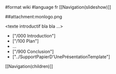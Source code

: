 #format wiki
#language fr
[[Navigation(slideshow)]]

##attachment:monlogo.png

<texte introductif bla bla ...>

 * ["/000 Introduction"]
 * ["/100 Plan"]
 * ...
 * ["/900 Conclusion"]
 * ["../SupportPapierD'UnePrésentationTemplate"]

[[Navigation(children)]]


<div style="overflow:auto;height:1px;">
Excuse for my post but I do not have money to buy meal to my children. Forgive me please.
[http://recipes.vttolldd.org/grandma-s-kitchen--treasured-family-recipes.html grandma s kitchen  treasured family recipes]
[http://news.mikewsd.org/kirby-lee-daily-news.html kirby lee daily news]
[http://pictures.reggdr.org/pictures-of-photographer.html pictures of photographer]
[http://phone.vertyg.org/play-wmv-movies-on-your-mobile-phone.html play wmv movies on your mobile phone]
[http://free4.mikewsd.org/lipo-6-ephedra-free.html lipo 6 ephedra free]
[http://pictures.reggdr.org/kelly-brook-nude-pictures.html kelly brook nude pictures]
[http://free6.vertyg.org/key-logger-free.html key logger free]
[http://furniture.vertyg.org/los-angeles-wholesale-furniture.html los angeles wholesale furniture]
[http://pictures.reggdr.org/bloody-parrot-fish--baby--pictures.html bloody parrot fish  baby  pictures]
[http://name.brrddd.org/most-popular-baby-name-in-u-s-.html most popular baby name in u s ]
[http://games.vfrrto.org/famous-chess-notation-games.html famous chess notation games]
[http://hotels.mikewsd.org/hotels-ankara-turkey.html hotels ankara turkey]
[http://air.polott.org/history-air-bags.html history air bags]
[http://mail.brrddd.org/western-mail.html western mail]
[http://window.mewqsd.org/one-way-window-treatments.html one way window treatments]
[http://games.vfrrto.org/erving-goffman-expression-games.html erving goffman expression games]
[http://estate.mikewsd.org/rye-ny-real-estate.html rye ny real estate]
[http://movies.polott.org/movies-won-t-connect-with-limewire.html movies won t connect with limewire]
[http://google.reggdr.org/google-dot-com.html google dot com]
[http://sport.polott.org/jim-drew-corvette-gran-sport.html jim drew corvette gran sport]
[http://college.vttthtgg.org/maryland-institute-college-of-art-request-catalog.html maryland institute college of art request catalog]
[http://nude.vttthtgg.org/meryl-streep-nude-photos.html meryl streep nude photos]
[http://download.reggdr.org/thank-you-ebook-download-clickbank.html thank you ebook download clickbank]
[http://dog.polott.org/coney-island-hot-dog-sauce-receipe.html coney island hot dog sauce receipe]
[http://pictures.reggdr.org/us-route-1-pictures-pics-pix.html us route 1 pictures pics pix]
[http://work.polott.org/dams-work.html dams work]
[http://free1.polott.org/free-adult-roms.html free adult roms]
[http://bdsm.mikewsd.org/boys-bdsm.html boys bdsm]
[http://auto.mewqsd.org/grand-theft-auto-san-andreas-guide-for-xbox.html grand theft auto san andreas guide for xbox]
[http://dog.polott.org/german-dog.html german dog]
[http://card.polott.org/great-bridge-high-school-report-card.html great bridge high school report card]
[http://football.vttthtgg.org/football-federation-sa.html football federation sa]
[http://travel.vttthtgg.org/asia-hotel-travel-com.html asia hotel travel com]
[http://search.vttthtgg.org/cheap-air-flights-city-search-travel-harbin.html cheap air flights city search travel harbin]
[http://games.vfrrto.org/adult-arcade-games.html adult arcade games]
[http://game.mewqsd.org/demo-game-of-shogo.html demo game of shogo]
[http://money.vfrrto.org/money-rose.html money rose]
[http://games.vfrrto.org/ea-games-download.html ea games download]
[http://games.vfrrto.org/ea-games-battlefireld.html ea games battlefireld]
[http://furniture.vertyg.org/buy-rattan-furniture-from-indonesia.html buy rattan furniture from indonesia]
[http://air.polott.org/air-pruning-roots.html air pruning roots]
[http://jobs.polott.org/medical-liaison-jobs-medical-liaisons.html medical liaison jobs medical liaisons]
[http://college.vttthtgg.org/money-while-in-college.html money while in college]
[http://adult.polott.org/adult-cooking-classes.html adult cooking classes]
[http://airline.brrddd.org/cheap-air-flights-airline-flights-brampton-island.html cheap air flights airline flights brampton island]
[http://search.vttthtgg.org/cheap-airfares-search-cheap-airfares-calvi.html cheap airfares search cheap airfares calvi]
[http://college.vttthtgg.org/bloomfield-college-new-jersey.html bloomfield college new jersey]
[http://golf.brrddd.org/vineyards-golf.html vineyards golf]
[http://game.mewqsd.org/homer-simpson-game.html homer simpson game]
[http://google.reggdr.org/gore-stock-google.html gore stock google]
[http://book.polott.org/free-carpet-cleaning-book-search.html free carpet cleaning book search]
[http://games.vfrrto.org/dressuip-games.html dressuip games]
[http://nude.vttthtgg.org/carre-otis-nude.html carre otis nude]
[http://free1.polott.org/free-manga-gallery.html free manga gallery]
[http://window.mewqsd.org/tampa-bay-window-decorating.html tampa bay window decorating]
[http://games.vfrrto.org/dress-up-games-.html dress up games ]
[http://free1.polott.org/free-hair-styles.html free hair styles]
[http://airline.brrddd.org/cheap-air-flights-cheap-discount-airline-yamagata.html cheap air flights cheap discount airline yamagata]
[http://dogs.brrddd.org/naked-amateurs-dogs.html naked amateurs dogs]
[http://book.polott.org/the-guinness-book-of-world-records.html the guinness book of world records]
[http://html.vertyg.org/169390-html.html 169390 html]
[http://free8.mewqsd.org/free-online-incubus-sheet-music.html free online incubus sheet music]
[http://football.vttthtgg.org/authentic-full-size-football-helmet.html authentic full size football helmet]
[http://sport.polott.org/sport-illustrated-and-women.html sport illustrated and women]
[http://air.polott.org/cheap-air-flights-cheap-flights-airfares-pemba.html cheap air flights cheap flights airfares pemba]
[http://girls.polott.org/nude-teen-girls-teen-girls-teen.html nude teen girls teen girls teen]
[http://estate.mikewsd.org/mago-estate-hotel.html mago estate hotel]
[http://free6.vertyg.org/free-fake-buttholes.html free fake buttholes]
[http://games.vfrrto.org/dragon-ball-z-online-games.html dragon ball z online games]
[http://free8.mewqsd.org/free-safety-training-material.html free safety training material]
[http://names.reggdr.org/18501900-girl-names.html 18501900 girl names]
[http://adult.polott.org/adult-amature-video.html adult amature video]
[http://air.polott.org/cheap-air-flights-lowest-cheap-airfares-zanzibar.html cheap air flights lowest cheap airfares zanzibar]
[http://cars.reggdr.org/used-cars-louisiana.html used cars louisiana]
[http://pictures.reggdr.org/country-kitchen-pictures.html country kitchen pictures]
[http://estate.mikewsd.org/lindsey-and-associates-real-estate.html lindsey and associates real estate]
[http://airline.brrddd.org/tongan-domestic-airline.html tongan domestic airline]
[http://movies.polott.org/movies-distributors.html movies distributors]
[http://pictures.reggdr.org/pictures-of-fireflies.html pictures of fireflies]
[http://games.vfrrto.org/download-project-64-emulator-games.html download project 64 emulator games]
[http://games.vfrrto.org/download-mac-os-x-games.html download mac os x games]
[http://games.vfrrto.org/download-licensed-games.html download licensed games]
[http://job.vfrrto.org/how-to-get-a-travel-teaching-job.html how to get a travel teaching job]
[http://pictures.reggdr.org/pictures-of-east-timor.html pictures of east timor]
[http://map.reggdr.org/map-benalmadena-hotel-map.html map benalmadena hotel map]
[http://game.mewqsd.org/free-online-virtual-paintball-game.html free online virtual paintball game]
[http://games.vfrrto.org/download-games-for-mobiles.html download games for mobiles]
[http://windows.vfrrto.org/run-mac-in-windows.html run mac in windows]
[http://pictures.reggdr.org/abercrombie-model-pictures.html abercrombie model pictures]
[http://free8.mewqsd.org/extreme-makeovers-for-free.html extreme makeovers for free]
[http://air.polott.org/cheap-air-flights-cheap-flights-airfare-san-andres.html cheap air flights cheap flights airfare san andres]
[http://stories.vfrrto.org/ron-s-toilet-stories.html ron s toilet stories]
[http://error.vttthtgg.org/laserjet-750-060309-error.html laserjet 750 060309 error]
[http://nude.vttthtgg.org/kirsty-allsopp-nude.html kirsty allsopp nude]
[http://games.vfrrto.org/download-free-big-truck-games.html download free big truck games]
[http://teen.polott.org/free-model-teen-pictures.html free model teen pictures]
[http://games.vfrrto.org/download-dreamcsaat-games.html download dreamcsaat games]
[http://search.vttthtgg.org/search-engine-for-chinese-manufacturers.html search engine for chinese manufacturers]
[http://mp3.brrddd.org/brian-adams-mp3.html brian adams mp3]
[http://search.vttthtgg.org/longwood-search-optimization.html longwood search optimization]
[http://estate.mikewsd.org/rock-hill-real-estate.html rock hill real estate]
[http://cruises.polott.org/stratford-upon-avon-river-cruises.html stratford upon avon river cruises]
[http://girls.polott.org/iraq-girls.html iraq girls]
[http://finance.vertyg.org/campaign-finance-ri-forms.html campaign finance ri forms]
[http://game.mewqsd.org/beatlab-game.html beatlab game]
[http://gift.mikewsd.org/coffee-and-tea-gift-baskets.html coffee and tea gift baskets]
[http://money.vfrrto.org/educated-with-money.html educated with money]
[http://free4.mikewsd.org/5-free-2-litters-coke-live-olympic-coupons.html 5 free 2 litters coke live olympic coupons]
[http://card.polott.org/recover-erased-sd-card.html recover erased sd card]
[http://dog.polott.org/list-dog-breed-in-malaysia.html list dog breed in malaysia]
[http://pussy.mewqsd.org/small-penis-in-pussy.html small penis in pussy]
[http://trading.vertyg.org/nippon-chemical-trading-co--ltd-japan.html nippon chemical trading co  ltd japan]
[http://free2.brrddd.org/auntjudys-free-gallery.html auntjudys free gallery]
[http://virus.vfrrto.org/definition-of-hiv-virus.html definition of hiv virus]
[http://games.vfrrto.org/dirtbiking-online-games.html dirtbiking online games]
[http://news.mikewsd.org/shearers-testemonial-team-news.html shearers testemonial team news]
[http://map.reggdr.org/roman-empire-map.html roman empire map]
[http://recipes.vttolldd.org/greece-recipes.html greece recipes]
[http://download.reggdr.org/gta-2-abandonware-download.html gta 2 abandonware download]
[http://games.vfrrto.org/dingbat-games.html dingbat games]
[http://free9.vfrrto.org/free-download-for-carnivores-2.html free download for carnivores 2]
[http://golf.brrddd.org/yamaha-golf-cart-accessories.html yamaha golf cart accessories]
[http://penis.vttthtgg.org/homemade-penis-pill.html homemade penis pill]
[http://work.polott.org/communication-methods-that-work-with-teams.html communication methods that work with teams]
[http://kids.vttolldd.org/history-kids-gb.html history kids gb]
[http://games.vfrrto.org/devil-rays-games.html devil rays games]
[http://free2.brrddd.org/free-online-live-childbirth-videos.html free online live childbirth videos]
[http://pictures.reggdr.org/homie-figure-pictures.html homie figure pictures]
[http://games.vfrrto.org/descreet-games.html descreet games]
[http://estate.mikewsd.org/vacation-real-estate-orlando.html vacation real estate orlando]
[http://stories.vfrrto.org/diapered-women-stories.html diapered women stories]
[http://money.vfrrto.org/making-money-on-internet.html making money on internet]
[http://games.vfrrto.org/deer-hunting-games-pc.html deer hunting games pc]
[http://games.vfrrto.org/dbz-hentai-flash-games.html dbz hentai flash games]
[http://nude.vttthtgg.org/nude-painted-women.html nude painted women]
[http://search.vttthtgg.org/felicity-search-optimization.html felicity search optimization]
[http://map.reggdr.org/map-of-the-ring-of-fire.html map of the ring of fire]
[http://games.vfrrto.org/critical-thinking-skills-games.html critical thinking skills games]
[http://teen.polott.org/girl-teen-lingerie.html girl teen lingerie]
[http://web.mewqsd.org/web-page-button.html web page button]
[http://games.vfrrto.org/creativite-brain-games.html creativite brain games]
[http://games.vfrrto.org/creating-3d-games-with-java.html creating 3d games with java]
[http://download.reggdr.org/outlook-free-download.html outlook free download]
[http://girl.vfrrto.org/india-girl.html india girl]
[http://free5.vttthtgg.org/free-plans-for-gazebos-arbors.html free plans for gazebos arbors]
[http://book.polott.org/hatchet-the-book.html hatchet the book]
[http://free1.polott.org/tangerine-dream-downloads-free.html tangerine dream downloads free]
[http://map.reggdr.org/map-arizona.html map arizona]
[http://nude.vttthtgg.org/nude-in-public-gallery.html nude in public gallery]
[http://free9.vfrrto.org/free-help-in-algebra.html free help in algebra]
[http://pictures.reggdr.org/pictures-of-human-stem-cells.html pictures of human stem cells]
[http://games.vfrrto.org/coxhoe-games.html coxhoe games]
[http://games.vfrrto.org/costume-party-games.html costume party games]
[http://free6.vertyg.org/free-online-monopoly-games.html free online monopoly games]
[http://pictures.reggdr.org/juelz-santana-clockwork-pictures.html juelz santana clockwork pictures]
[http://cards.brrddd.org/fake-identification-cards.html fake identification cards]
[http://free7.vttolldd.org/free-character-migration-warcraft.html free character migration warcraft]
[http://search.vttthtgg.org/vermont-search-optimization.html vermont search optimization]
[http://pictures.reggdr.org/pictures-of-discimination.html pictures of discimination]
[http://free9.vfrrto.org/golf-sound-effects-free.html golf sound effects free]
[http://college.vttthtgg.org/estrella-mtn-community-college.html estrella mtn community college]
[http://porn.vertyg.org/teen-porn-video.html teen porn video]
[http://games.vfrrto.org/friday-the-13th-video-games.html friday the 13th video games]
[http://recipes.vttolldd.org/nutritional-power-drinks-recipes.html nutritional power drinks recipes]
[http://kids.vttolldd.org/horny-little-kids.html horny little kids]
[http://free4.mikewsd.org/free-online-kids-games-5.html free online kids games 5]
[http://furniture.vertyg.org/rosa-s-furniture.html rosa s furniture]
[http://gift.mikewsd.org/give-the-gift-of-sight-vision-van.html give the gift of sight vision van]
[http://web.mewqsd.org/clifford-chance-lp-web-site.html clifford chance lp web site]
[http://air.polott.org/cheep-air-flights-cheep-flights-norwich.html cheep air flights cheep flights norwich]
</div>
